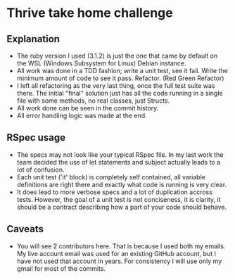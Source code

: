 # Thrive take home challenge

## Explanation

- The ruby version I used (3.1.2) is just the one that came by default on the WSL (Windows Subsystem for Linux) Debian instance.
- All work was done in a TDD fashion; write a unit test, see it fail. Write the minimum amount of code to see it pass. Refactor. (Red Green Refactor)
- I left all refactoring as the very last thing, once the full test suite was there. The initial "final" solution just has all the code running in a single file with some methods, no real classes, just Structs.
- All work done can be seen in the commit history.
- All error handling logic was made at the end.

## RSpec usage

- The specs may not look like your typical RSpec file. In my last work the team decided the use of let statements and subject actually leads to a lot of confusion.
- Each unit test ('it' block) is completely self contained, all variable definitions are right there and exactly what code is running is very clear.
- It does lead to more verbose specs and a lot of duplication accross tests. However, the goal of a unit test is not conciseness, it is clarity, it should be a contract describing how a part of your code should behave.

## Caveats

- You will see 2 contributors here. That is because I used both my emails. My live account email was used for an existing GitHub account, but I have not used that account in years. For consistency I will use only my gmail for most of the commits.

